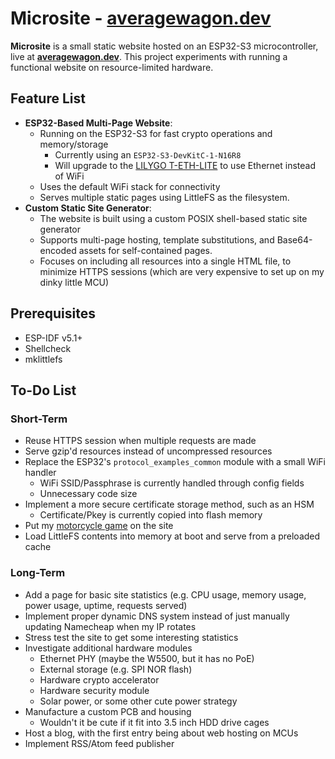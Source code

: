 # Microsite - [averagewagon.dev](https://averagewagon.dev)

**Microsite** is a small static website hosted on an ESP32-S3 microcontroller,
live at **[averagewagon.dev](https://averagewagon.dev)**. This project
experiments with running a functional website on resource-limited hardware.

## Feature List

- **ESP32-Based Multi-Page Website**:
  - Running on the ESP32-S3 for fast crypto operations and memory/storage
    - Currently using an `ESP32-S3-DevKitC-1-N16R8`
    - Will upgrade to the
      [LILYGO T-ETH-LITE](https://lilygo.cc/products/t-eth-lite) to use Ethernet
      instead of WiFi
  - Uses the default WiFi stack for connectivity
  - Serves multiple static pages using LittleFS as the filesystem.
- **Custom Static Site Generator**:
  - The website is built using a custom POSIX shell-based static site generator
  - Supports multi-page hosting, template substitutions, and Base64-encoded
    assets for self-contained pages.
  - Focuses on including all resources into a single HTML file, to minimize
    HTTPS sessions (which are very expensive to set up on my dinky little MCU)

## Prerequisites

- ESP-IDF v5.1+
- Shellcheck
- mklittlefs

## To-Do List

### Short-Term

- Reuse HTTPS session when multiple requests are made
- Serve gzip'd resources instead of uncompressed resources
- Replace the ESP32's `protocol_examples_common` module with a small WiFi
  handler
  - WiFi SSID/Passphrase is currently handled through config fields
  - Unnecessary code size
- Implement a more secure certificate storage method, such as an HSM
  - Certificate/Pkey is currently copied into flash memory
- Put my [motorcycle game](https://github.com/averagewagon/wasm4-zig-game) on
  the site
- Load LittleFS contents into memory at boot and serve from a preloaded cache

### Long-Term

- Add a page for basic site statistics (e.g. CPU usage, memory usage, power
  usage, uptime, requests served)
- Implement proper dynamic DNS system instead of just manually updating
  Namecheap when my IP rotates
- Stress test the site to get some interesting statistics
- Investigate additional hardware modules
  - Ethernet PHY (maybe the W5500, but it has no PoE)
  - External storage (e.g. SPI NOR flash)
  - Hardware crypto accelerator
  - Hardware security module
  - Solar power, or some other cute power strategy
- Manufacture a custom PCB and housing
  - Wouldn't it be cute if it fit into 3.5 inch HDD drive cages
- Host a blog, with the first entry being about web hosting on MCUs
- Implement RSS/Atom feed publisher
